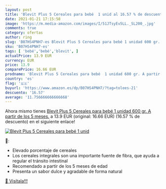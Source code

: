 ```yaml
---
layout: post
title: 'Blevit Plus 5 Cereales para bebé  1 unid al 16.57 % de descuento'
date: 2021-01-21 17:15:58
image: 'https://m.media-amazon.com/images/I/51JTsyEv5LL._SL200_.jpg'
comments: true
category: ofertas
author: ring
slug: 'B07HS4PNH7-es Blevit Plus 5 Cereales para bebé 1 unidad 600 gr. A partir...'
sku: 'B07HS4PNH7-es'
tags: [ 'bebé','bebé','blevit', ]
actualPrice: 13.9 EUR
currency: EUR
price: 13.9
comparePrice: 16.66 EUR
prodname: 'Blevit Plus 5 Cereales para bebé  1 unidad 600 gr. A partir de los 5 meses.'
country: 'es'
flag: '🇪🇸'
buyurl: 'https://www.amazon.es/dp/B07HS4PNH7/?tag=tolees-21'
descuento: '16.57'
average: '11.756666666666668'
---
```


Ahora mismo tienes [Blevit Plus 5 Cereales para bebé  1 unidad 600 gr. A partir de los 5 meses.](https://www.amazon.es/dp/B07HS4PNH7/?tag=tolees-21) a 13.9 EUR (original: 16.66 EUR) (16.57 %  de descuento) en el siguiente enlace!

[![Blevit Plus 5 Cereales para bebé  1 unid](https://m.media-amazon.com/images/I/51JTsyEv5LL._SL200_.jpg)](https://www.amazon.es/dp/B07HS4PNH7/?tag=tolees-21)

🔎:

- Elevado porcentaje de cereales
- Los cereales integrales son una importante fuente de fibra, que ayuda a regular el tránsito intestinal
- Recomendado a partir de los 5 meses de edad
- Presenta un sabor dulce y agradable de forma natural

[🛒 Visítala!!!](https://www.amazon.es/dp/B07HS4PNH7/?tag=tolees-21)
